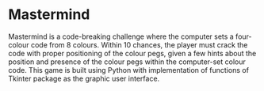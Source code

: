 # Mastermind
Mastermind is a code-breaking challenge where the computer sets a four-colour code from 8 colours. Within 10 chances, the player must crack the code with proper positioning of the colour pegs, given a few hints about the position and presence of the colour pegs within the computer-set colour code. This game is built using Python with implementation of functions of Tkinter package as the graphic user interface.

